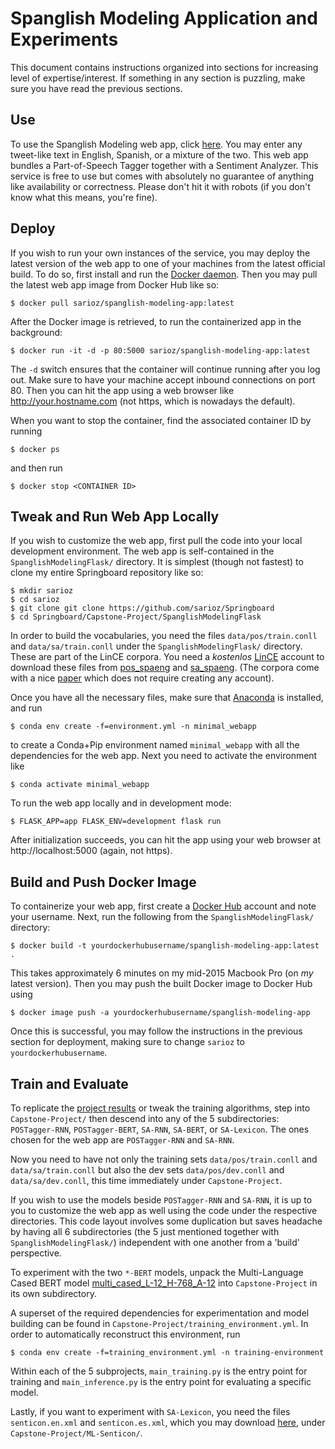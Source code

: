 # Spanglish Modeling Application and Experiments

This document contains instructions organized into sections for increasing level of expertise/interest.
If something in any section is puzzling, make sure you have read the previous sections.

## Use

To use the Spanglish Modeling web app, click [here](http://ec2-18-217-148-222.us-east-2.compute.amazonaws.com/).
You may enter any tweet-like text in English, Spanish, or a mixture of the two.
This web app bundles a Part-of-Speech Tagger together with a Sentiment Analyzer.
This service is free to use but comes with absolutely no guarantee of anything like availability or correctness.
Please don't hit it with robots (if you don't know what this means, you're fine).

## Deploy

If you wish to run your own instances of the service,
you may deploy the latest version of the web app to one of your machines from the latest official build.
To do so, first install and run the [Docker daemon](https://docs.docker.com/get-docker/).
Then you may pull the latest web app image from Docker Hub like so:

```$ docker pull sarioz/spanglish-modeling-app:latest```

After the Docker image is retrieved, to run the containerized app in the background:

```$ docker run -it -d -p 80:5000 sarioz/spanglish-modeling-app:latest```

The ```-d``` switch ensures that the container will continue running after you log out.
Make sure to have your machine accept inbound connections on port 80.
Then you can hit the app using a web browser like http://your.hostname.com (not https, which is nowadays the default).

When you want to stop the container, find the associated container ID
by running

```$ docker ps```

and then run

```$ docker stop <CONTAINER ID>```


## Tweak and Run Web App Locally

If you wish to customize the web app, first pull the code into your local development environment.
The web app is self-contained in the ```SpanglishModelingFlask/``` directory.
It is simplest (though not fastest) to clone my entire Springboard repository like so:

```
$ mkdir sarioz
$ cd sarioz
$ git clone git clone https://github.com/sarioz/Springboard
$ cd Springboard/Capstone-Project/SpanglishModelingFlask
```

In order to build the vocabularies, you need the files ```data/pos/train.conll``` and ```data/sa/train.conll```
under the ```SpanglishModelingFlask/``` directory.
These are part of the LinCE corpora.
You need a *kostenlos* [LinCE](https://ritual.uh.edu/lince/) account to download these
files from [pos_spaeng](https://ritual.uh.edu/lince/benchmark/pos_spaeng.zip) and
[sa_spaeng](https://ritual.uh.edu/lince/benchmark/sa_spaeng.zip).
(The corpora come with a nice [paper](https://arxiv.org/abs/2005.04322) which does not require creating any account).

Once you have all the necessary files,
make sure that [Anaconda](https://www.anaconda.com/)
is installed, and run

```$ conda env create -f=environment.yml -n minimal_webapp```

to create a Conda+Pip environment named ```minimal_webapp``` with all the dependencies for the web app.
Next you need to activate the environment like

```$ conda activate minimal_webapp```

To run the web app locally and in development mode:

```$ FLASK_APP=app FLASK_ENV=development flask run```
 
After initialization succeeds, you can hit the app using your web browser at http://localhost:5000 (again, not https).

## Build and Push Docker Image

To containerize your web app,
first create a [Docker Hub](https://hub.docker.com/) account and note your username.
Next, run the following from the ```SpanglishModelingFlask/``` directory:

```$ docker build -t yourdockerhubusername/spanglish-modeling-app:latest .```

This takes approximately 6 minutes on my mid-2015 Macbook Pro (on *my* latest version).
Then you may push the built Docker image to Docker Hub using

```$ docker image push -a yourdockerhubusername/spanglish-modeling-app```

Once this is successful, you may follow the instructions in the previous section for deployment,
making sure to change `sarioz` to `yourdockerhubusername`.

## Train and Evaluate

To replicate the
[project results](https://docs.google.com/spreadsheets/d/1PwbSxT5r1alqZVMPIM7L0D00pduHuVTRr8YP8eLYMAs/edit?usp=sharing)
or tweak the training algorithms, step into
```Capstone-Project/``` then descend into any of the 5 subdirectories:
```POSTagger-RNN```, ```POSTagger-BERT```, ```SA-RNN```, ```SA-BERT```, or ```SA-Lexicon```.
The ones chosen for the web app are ```POSTagger-RNN``` and ```SA-RNN```.

Now you need to have not only the training sets
 ```data/pos/train.conll``` and ```data/sa/train.conll```
but also the dev sets
 ```data/pos/dev.conll``` and ```data/sa/dev.conll```, this time immediately under ```Capstone-Project```.

If you wish to use the models beside ```POSTagger-RNN``` and ```SA-RNN```,
it is up to you to customize the web app as well using the code under the respective directories.
This code layout involves some duplication but saves headache by having all 6 subdirectories (the 5 just mentioned
together with ```SpanglishModelingFlask/```) independent with one another from a 'build' perspective.

To experiment with the two ```*-BERT``` models, unpack the Multi-Language Cased BERT model 
[multi_cased_L-12_H-768_A-12](https://tfhub.dev/google/bert_uncased_L-12_H-768_A-12/1)
into ```Capstone-Project``` in its own subdirectory.

A superset of the required dependencies for experimentation and model building can be found in 
```Capstone-Project/training_environment.yml```.
In order to automatically reconstruct this environment, run

```$ conda env create -f=training_environment.yml -n training-environment```

Within each of the 5 subprojects, ```main_training.py``` is the entry point for training and
```main_inference.py``` is the entry point for evaluating a specific model.

Lastly, if you want to experiment with ```SA-Lexicon```,
you need the files ```senticon.en.xml``` and ```senticon.es.xml```,
which you may download [here](http://www.lsi.us.es/~fermin/ML-SentiCon.zip),
under ```Capstone-Project/ML-Senticon/```.